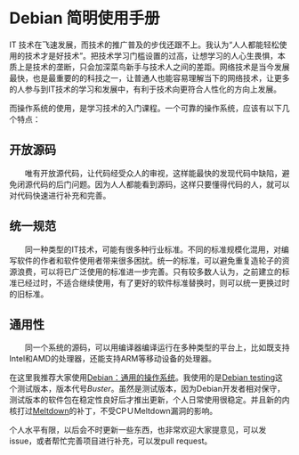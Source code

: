 # Debian 简明使用手册

IT 技术在飞速发展，而技术的推广普及的步伐还跟不上。我认为“人人都能轻松使用的技术才是好技术”。把技术学习门槛设置的过高，让想学习的人心生畏惧，本质上是技术的垄断，只会加深菜鸟新手与技术人之间的差距。网络技术是当今发展最快，也是最重要的的科技之一，让普通人也能容易理解当下的网络技术，让更多的人参与到IT技术的学习和发展中，有利于技术向更符合人性化的方向上发展。

而操作系统的使用，是学习技术的入门课程。一个可靠的操作系统，应该有以下几个特点：

## 开放源码
　　唯有开放源代码，让代码经受众人的审视，这样能最快的发现代码中缺陷，避免闭源代码的后门问题。因为人人都能看到源码，这样只要懂得代码的人，就可以对代码快速进行补充和完善。
  
## 统一规范
　　同一种类型的IT技术，可能有很多种行业标准。不同的标准规模化混用，对编写软件的作者和软件使用者带来很多困扰。统一的标准，可以避免重复造轮子的资源浪费，可以将已广泛使用的标准进一步完善。只有较多数人认为，之前建立的标准已经过时，不适合继续使用，有了更好的软件标准替换时，则可以统一更换过时的旧标准。

## 通用性
　　同一个系统的源码，可以用编译器编译运行在多种类型的平台上，比如既支持Intel和AMD的处理器，还能支持ARM等移动设备的处理器。

在这里我推荐大家使用[Debian：通用的操作系统](https://www.debian.org/)。我使用的是[Debian testing](https://www.debian.org/releases/testing/)这个测试版本，版本代号*Buster*。虽然是测试版本，因为Debian开发者相对保守，测试版本的软件包在稳定性良好后才推出更新，个人日常使用很稳定。并且新的内核打过[Meltdown](https://meltdownattack.com/)的补丁，不受CPＵMeltdown漏洞的影响。

个人水平有限，以后会不时更新一些东西，也非常欢迎大家提意见，可以发issue，或者帮忙完善项目进行补充，可以发pull request。
